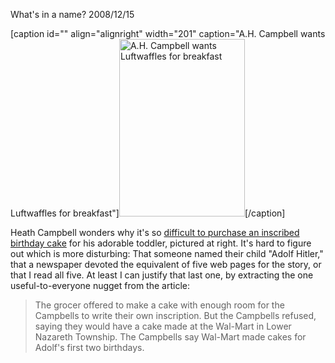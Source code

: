 What's in a name?
2008/12/15

[caption id="" align="alignright" width="201" caption="A.H. Campbell wants Luftwaffles for breakfast"]<img title="Adolf Hitler Campbell" src="http://photos.lehighvalleylive.com/photos/express-times/bb69edc87e11859aa834a7747042f295.jpg" alt="A.H. Campbell wants Luftwaffles for breakfast" width="201" height="284" />[/caption]

Heath Campbell wonders why it's so <a href="http://www.lehighvalleylive.com/warren-county/index.ssf?/base/news-0/122923112231930.xml&amp;coll=3">difficult to purchase an inscribed birthday cake</a> for his adorable toddler, pictured at right. It's hard to figure out which is more disturbing: That someone named their child "Adolf Hitler," that a newspaper devoted the equivalent of five web pages for the story, or that I read all five. At least I can justify that last one, by extracting the one useful-to-everyone nugget from the article:
<div class="message_top">
<div class="message">
<div class="text">
<blockquote>The grocer offered to make a cake with enough room for the Campbells to write their own inscription. But the Campbells refused, saying they would have a cake made at the Wal-Mart in Lower Nazareth Township. The Campbells say Wal-Mart made cakes for Adolf's first two birthdays.</blockquote>
</div>
</div>
</div>
